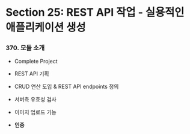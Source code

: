 # Section 25: REST API 작업 - 실용적인 애플리케이션 생성

### 370. 모듈 소개

- Complete Project

- REST API 기획
- CRUD 연산 도입 & REST API endpoints 정의
- 서버측 유효성 검사
- 이미지 업로드 기능
- **인증**
